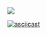 <a href="https://codeclimate.com/github/Wafflya/python_pract/maintainability">
<img src="https://api.codeclimate.com/v1/badges/7c1523b054f5f71ba5cc/maintainability" />
</a>

[![asciicast](https://asciinema.org/a/LXizOgNNztrBBHPIq33pIfEbJ.svg)](https://asciinema.org/a/LXizOgNNztrBBHPIq33pIfEbJ)